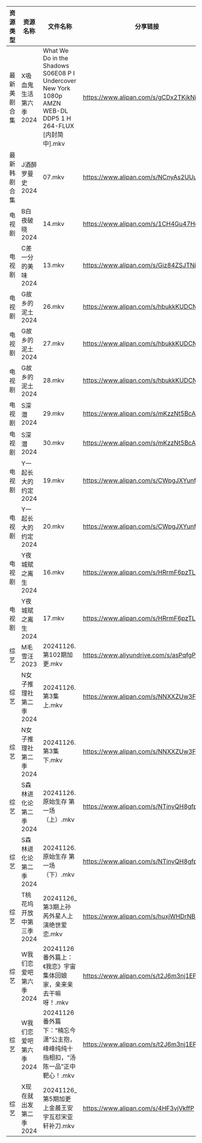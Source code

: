 | 资源类型   | 资源名称           | 文件名称                                                                                                    | 分享链接                                      | 更新时间                |
| ------ | -------------- | ------------------------------------------------------------------------------------------------------- | ----------------------------------------- | ------------------- |
| 最新美剧合集 | X吸血鬼生活第六季2024  | What We Do in the Shadows S06E08 P I Undercover New York 1080p AMZN WEB-DL DDP5 1 H 264-FLUX [内封简中].mkv | https://www.alipan.com/s/gCDx2TKjkNi      | 2024-11-26 18:06:39 |
| 最新韩剧合集 | J酒醉罗曼史2024     | 07.mkv                                                                                                  | https://www.alipan.com/s/NCnyAs2UUuM      | 2024-11-26 00:05:55 |
| 电视剧    | B白夜破晓2024      | 14.mkv                                                                                                  | https://www.alipan.com/s/1CH4Gu47Hq3      | 2024-11-26 14:05:11 |
| 电视剧    | C差一分的美味2024    | 13.mkv                                                                                                  | https://www.alipan.com/s/Giz84ZSJTNi      | 2024-11-26 14:05:16 |
| 电视剧    | G故乡的泥土2024     | 26.mkv                                                                                                  | https://www.alipan.com/s/hbukkKUDCNQ      | 2024-11-26 14:05:26 |
| 电视剧    | G故乡的泥土2024     | 27.mkv                                                                                                  | https://www.alipan.com/s/hbukkKUDCNQ      | 2024-11-26 14:05:25 |
| 电视剧    | G故乡的泥土2024     | 28.mkv                                                                                                  | https://www.alipan.com/s/hbukkKUDCNQ      | 2024-11-26 14:05:25 |
| 电视剧    | S深潜2024        | 29.mkv                                                                                                  | https://www.alipan.com/s/mKzzNt5BcAW      | 2024-11-26 18:06:26 |
| 电视剧    | S深潜2024        | 30.mkv                                                                                                  | https://www.alipan.com/s/mKzzNt5BcAW      | 2024-11-26 18:06:25 |
| 电视剧    | Y一起长大的约定2024   | 19.mkv                                                                                                  | https://www.alipan.com/s/CWpgJXYunfj      | 2024-11-26 14:06:39 |
| 电视剧    | Y一起长大的约定2024   | 20.mkv                                                                                                  | https://www.alipan.com/s/CWpgJXYunfj      | 2024-11-26 14:06:39 |
| 电视剧    | Y夜城赋之离生2024    | 16.mkv                                                                                                  | https://www.alipan.com/s/HRrmF6pzTLL      | 2024-11-26 19:06:41 |
| 电视剧    | Y夜城赋之离生2024    | 17.mkv                                                                                                  | https://www.alipan.com/s/HRrmF6pzTLL      | 2024-11-26 19:06:41 |
| 综艺     | M毛雪汪2023       | 20241126.第102期加更.mkv                                                                                    | https://www.aliyundrive.com/s/asPqfgPRqAg | 2024-11-26 14:07:18 |
| 综艺     | N女子推理社第二季2024  | 20241126.第3集上.mkv                                                                                       | https://www.alipan.com/s/NNXXZUw3FNE      | 2024-11-26 14:07:36 |
| 综艺     | N女子推理社第二季2024  | 20241126.第3集下.mkv                                                                                       | https://www.alipan.com/s/NNXXZUw3FNE      | 2024-11-26 14:07:35 |
| 综艺     | S森林进化论第二季2024  | 20241126.原始生存 第一场（上）.mkv                                                                                | https://www.alipan.com/s/NTinyQH8gfp      | 2024-11-26 14:07:51 |
| 综艺     | S森林进化论第二季2024  | 20241126.原始生存 第一场（下）.mkv                                                                                | https://www.alipan.com/s/NTinyQH8gfp      | 2024-11-26 14:07:50 |
| 综艺     | T桃花坞开放中第三季2024 | 20241126_第3期上孙芮外星人上演绝世爱恋.mkv                                                                            | https://www.alipan.com/s/huxjWHDrNBn      | 2024-11-26 19:07:49 |
| 综艺     | W我们恋爱吧第六季2024  | 20241126番外篇上：《我恋》宇宙集体回娘家，亲来亲去干嘛呀！.mkv                                                                   | https://www.alipan.com/s/t2J6m3nj1EP      | 2024-11-26 14:07:57 |
| 综艺     | W我们恋爱吧第六季2024  | 20241126番外篇下：“楠忘今潇”公主抱，峰峰纯纯十指相扣，“汤陈一品”正中靶心！.mkv                                                         | https://www.alipan.com/s/t2J6m3nj1EP      | 2024-11-26 14:07:56 |
| 综艺     | X现在就出发第二季2024  | 20241126_第5期加更上金晨王安宇互怼宋亚轩补刀.mkv                                                                         | https://www.alipan.com/s/4HF3vjVkffP      | 2024-11-26 14:08:12 |
